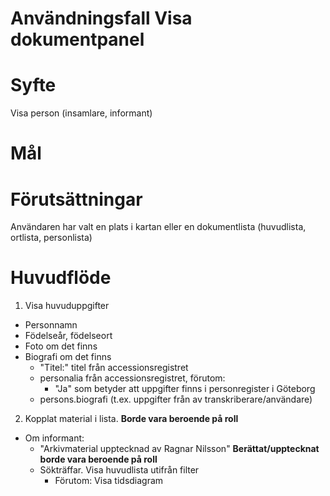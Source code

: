 # Användningsfall Visa dokumentpanel
# Syfte
Visa person (insamlare, informant)

# Mål

# Förutsättningar
Användaren har valt en plats i kartan eller en dokumentlista (huvudlista, ortlista, personlista)

# Huvudflöde
1. Visa huvuduppgifter
- Personnamn
- Födelseår, födelseort
- Foto om det finns
- Biografi om det finns
  - "Titel:" titel från accessionsregistret
  - personalia från accessionsregistret, förutom:
    - "Ja" som betyder att uppgifter finns i personregister i Göteborg
  - persons.biografi (t.ex. uppgifter från av transkriberare/användare)
2. Kopplat material i lista. **Borde vara beroende på roll**
- Om informant:
  - "Arkivmaterial upptecknad av Ragnar Nilsson" **Berättat/upptecknat borde vara beroende på roll**
  - Sökträffar. Visa huvudlista utifrån filter
    - Förutom: Visa tidsdiagram



